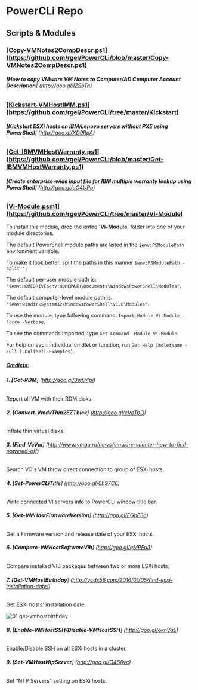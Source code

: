 # PowerCLi Repo
## Scripts & Modules

### </b><ins>[Copy-VMNotes2CompDescr.ps1</ins></b>] (https://github.com/rgel/PowerCLi/blob/master/Copy-VMNotes2CompDescr.ps1)

###### <b>[How to copy VMware VM Notes to Computer/AD Computer Account Description</b>] (http://goo.gl/lZSbTn)

### </b><ins>[Kickstart-VMHostIMM.ps1</ins></b>] (https://github.com/rgel/PowerCLi/tree/master/Kickstart)

###### <b>[Kickstart ESXi hosts on IBM/Lenovo servers without PXE using PowerShell</b>] (http://goo.gl/XD9RpA)

### </b><ins>[Get-IBMVMHostWarranty.ps1</ins></b>] (https://github.com/rgel/PowerCLi/blob/master/Get-IBMVMHostWarranty.ps1)

###### <b>[Create enterprise-wide input file for IBM multiple warranty lookup using PowerShell</b>] (http://goo.gl/oC4UPa)

### </b><ins>[Vi-Module.psm1</ins></b>] (https://github.com/rgel/PowerCLi/tree/master/Vi-Module)

To install this module, drop the entire '<b>Vi-Module</b>' folder into one of your module directories.

The default PowerShell module paths are listed in the `$env:PSModulePath` environment variable.

To make it look better, split the paths in this manner `$env:PSModulePath -split ';'`

The default per-user module path is: `"$env:HOMEDRIVE$env:HOMEPATH\Documents\WindowsPowerShell\Modules"`.

The default computer-level module path is: `"$env:windir\System32\WindowsPowerShell\v1.0\Modules"`.

To use the module, type following command: `Import-Module Vi-Module -Force -Verbose`.

To see the commands imported, type `Get-Command -Module Vi-Module`.

For help on each individual cmdlet or function, run `Get-Help CmdletName -Full [-Online][-Examples]`.

##### <ins>Cmdlets:</ins>

###### <b>1. [Get-RDM</b>] (http://goo.gl/3wO4pi)

Report all VM with their RDM disks.

###### <b>2. [Convert-VmdkThin2EZThick</b>] (http://goo.gl/cVpTpO)

Inflate thin virtual disks.

###### <b>3. [Find-VcVm</b>] (http://www.vmgu.ru/news/vmware-vcenter-how-to-find-powered-off)

Search VC's VM throw direct connection to group of ESXi hosts.

###### <b>4. [Set-PowerCLiTitle</b>] (http://goo.gl/0h97C6)

Write connected VI servers info to PowerCLi window title bar.

###### <b>5. [Get-VMHostFirmwareVersion</b>] (http://goo.gl/EGhE3c)

Get a Firmware version and release date of your ESXi hosts.

###### <b>6. [Compare-VMHostSoftwareVib</b>] (http://goo.gl/qMPFu3)

Compare installed VIB packages between two or more ESXi hosts.

###### <b>7. [Get-VMHostBirthday</b>] (http://vcdx56.com/2016/01/05/find-esxi-installation-date/)

Get ESXi hosts' installation date.

![01 get-vmhostbirthday](https://cloud.githubusercontent.com/assets/6964549/12399803/c8439dfa-be24-11e5-8141-09199caa301e.png)

###### <b>8. [Enable-VMHostSSH/Disable-VMHostSSH</b>] (http://goo.gl/oknVaE)

Enable/Disable SSH on all ESXi hosts in a cluster.

###### <b>9. [Set-VMHostNtpServer</b>] (http://goo.gl/Q4S6yc)

Set "NTP Servers" setting on ESXi hosts.
